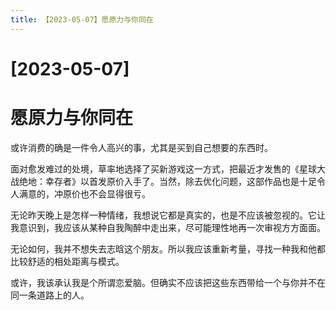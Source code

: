 ```yaml
---
title: 【2023-05-07】愿原力与你同在
---
```


# [2023-05-07]
# 愿原力与你同在

或许消费的确是一件令人高兴的事，尤其是买到自己想要的东西时。

面对愈发难过的处境，草率地选择了买新游戏这一方式，把最近才发售的《星球大战绝地：幸存者》以首发原价入手了。当然，除去优化问题，这部作品也是十足令人满意的，冲原价也不会显得很亏。

无论昨天晚上是怎样一种情绪，我想说它都是真实的，也是不应该被忽视的。它让我意识到，我应该从某种自我陶醉中走出来，尽可能理性地再一次审视方方面面。

无论如何，我并不想失去志晗这个朋友。所以我应该重新考量，寻找一种我和他都比较舒适的相处距离与模式。

或许，我该承认我是个所谓恋爱脑。但确实不应该把这些东西带给一个与你并不在同一条道路上的人。